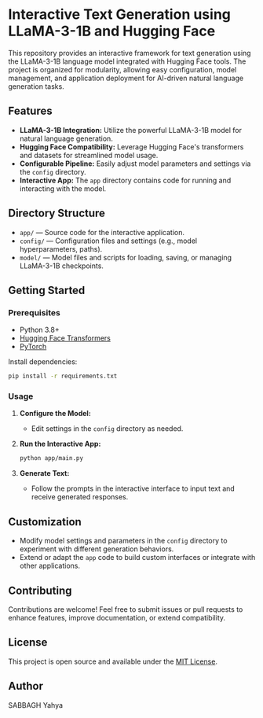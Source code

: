 # Interactive Text Generation using LLaMA-3-1B and Hugging Face

This repository provides an interactive framework for text generation using the LLaMA-3-1B language model integrated with Hugging Face tools. The project is organized for modularity, allowing easy configuration, model management, and application deployment for AI-driven natural language generation tasks.

## Features

- **LLaMA-3-1B Integration:** Utilize the powerful LLaMA-3-1B model for natural language generation.
- **Hugging Face Compatibility:** Leverage Hugging Face's transformers and datasets for streamlined model usage.
- **Configurable Pipeline:** Easily adjust model parameters and settings via the `config` directory.
- **Interactive App:** The `app` directory contains code for running and interacting with the model.

## Directory Structure

- `app/` — Source code for the interactive application.
- `config/` — Configuration files and settings (e.g., model hyperparameters, paths).
- `model/` — Model files and scripts for loading, saving, or managing LLaMA-3-1B checkpoints.

## Getting Started

### Prerequisites

- Python 3.8+
- [Hugging Face Transformers](https://huggingface.co/docs/transformers/index)
- [PyTorch](https://pytorch.org/)

Install dependencies:

```bash
pip install -r requirements.txt
```

### Usage

1. **Configure the Model:**
   - Edit settings in the `config` directory as needed.

2. **Run the Interactive App:**
   ```bash
   python app/main.py
   ```

3. **Generate Text:**
   - Follow the prompts in the interactive interface to input text and receive generated responses.

## Customization

- Modify model settings and parameters in the `config` directory to experiment with different generation behaviors.
- Extend or adapt the `app` code to build custom interfaces or integrate with other applications.

## Contributing

Contributions are welcome! Feel free to submit issues or pull requests to enhance features, improve documentation, or extend compatibility.

## License

This project is open source and available under the [MIT License](LICENSE).

## Author

SABBAGH Yahya
